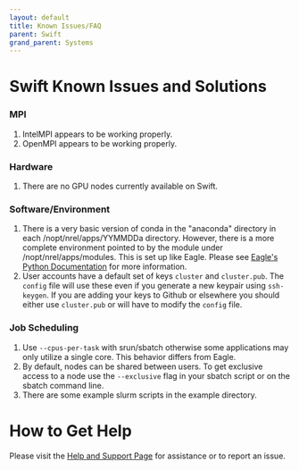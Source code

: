 ```yaml
---
layout: default
title: Known Issues/FAQ
parent: Swift
grand_parent: Systems
---
```

# Swift Known Issues and Solutions

### MPI 
1. IntelMPI appears to be working properly.
1. OpenMPI appears to be working properly.

### Hardware
1. There are no GPU nodes currently available on Swift.

### Software/Environment
1. There is a very basic version of conda in the "anaconda" directory in each  /nopt/nrel/apps/YYMMDDa directory. However, there is a more complete environment pointed to by the module under /nopt/nrel/apps/modules. This is set up like Eagle. Please see [Eagle's Python Documentation](https://www.nrel.gov/hpc/eagle-software-python.html) for more information.
1. User accounts have a default set of keys `cluster` and `cluster.pub`. The `config` file will use these even if you generate a new keypair using `ssh-keygen`. If you are adding your keys to Github or elsewhere you should either use `cluster.pub` or will have to modify the `config` file.

### Job Scheduling
1. Use `--cpus-per-task` with srun/sbatch otherwise some applications may only utilize a single core. This behavior differs from Eagle.
1. By default, nodes can be shared between users.  To get exclusive access to a node use the `--exclusive` flag in your sbatch script or on the sbatch command line.
1. There are some example slurm scripts in the example directory.

# How to Get Help
Please visit the [Help and Support Page](https://nrel.github.io/HPC/Documentation/Systems/Swift/help.md) for assistance or to report an issue.

